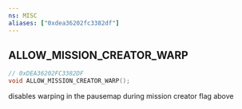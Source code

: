 ```yaml
---
ns: MISC
aliases: ["0xdea36202fc3382df"]
---
```

## ALLOW_MISSION_CREATOR_WARP

```c
// 0xDEA36202FC3382DF
void ALLOW_MISSION_CREATOR_WARP();
```

disables warping in the pausemap during mission creator flag above


